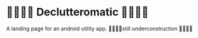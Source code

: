 # 🚧🚧🚧🚧 Declutteromatic 🚧🚧🚧🚧
A landing page for an android utility app.
🚧🚧🚧🚧still underconstruction 🚧🚧🚧🚧
